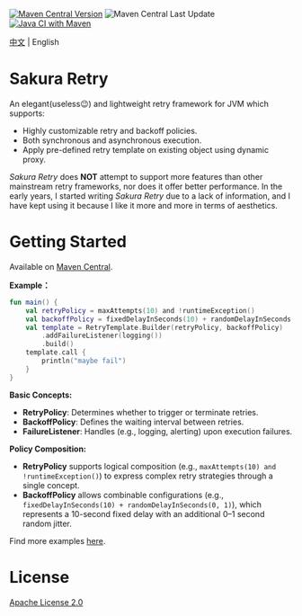 [![Maven Central Version](https://img.shields.io/maven-central/v/com.github.marks-yag/sakura-retry)](https://maven-badges.herokuapp.com/maven-central/com.github.marks-yag/sakura-retry)
![Maven Central Last Update](https://img.shields.io/maven-central/last-update/com.github.marks-yag/sakura-retry)
[![Java CI with Maven](https://github.com/vyag/sakura-retry/actions/workflows/maven.yml/badge.svg)](https://github.com/vyag/sakura-retry/actions/workflows/maven.yml)

[中文](README_cn.md) | English

# Sakura Retry

An elegant(useless😉) and lightweight retry framework for JVM which supports:

- Highly customizable retry and backoff policies.
- Both synchronous and asynchronous execution.
- Apply pre-defined retry template on existing object using dynamic proxy.

*Sakura Retry* does **NOT** attempt to support more features than other mainstream retry frameworks, nor does it offer better performance. In the early years, I started writing *Sakura Retry* due to a lack of information, and I have kept using it because I like it more and more in terms of aesthetics.

# Getting Started

Available on [Maven Central](https://mvnrepository.com/artifact/com.github.marks-yag/sakura-retry).

**Example：**

```kotlin
fun main() {
    val retryPolicy = maxAttempts(10) and !runtimeException()
    val backoffPolicy = fixedDelayInSeconds(10) + randomDelayInSeconds(0, 1)
    val template = RetryTemplate.Builder(retryPolicy, backoffPolicy)
        .addFailureListener(logging())
        .build()
    template.call {
        println("maybe fail")
    }
}
```

**Basic Concepts:**

- **RetryPolicy**: Determines whether to trigger or terminate retries.
- **BackoffPolicy**: Defines the waiting interval between retries.
- **FailureListener**: Handles (e.g., logging, alerting) upon execution failures.

**Policy Composition:**

- **RetryPolicy** supports logical composition (e.g., `maxAttempts(10) and !runtimeException()`) to express complex retry strategies through a single concept.
- **BackoffPolicy** allows combinable configurations (e.g., `fixedDelayInSeconds(10) + randomDelayInSeconds(0, 1)`), which represents a 10-second fixed delay with an additional 0–1 second random jitter.

Find more examples [here](demo/src/main).

# License

[Apache License 2.0](LICENSE)
